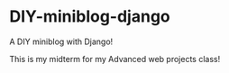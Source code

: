 # DIY-miniblog-django
 A DIY miniblog with Django!

This is my midterm for my Advanced web projects class!
